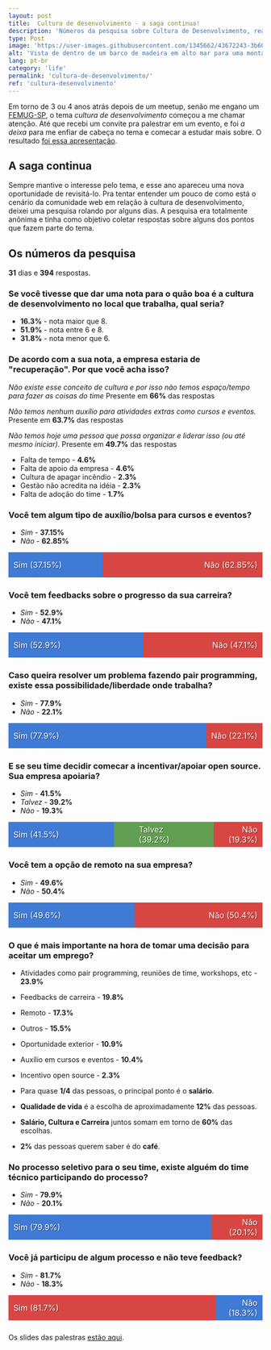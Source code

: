 ```yaml
---
layout: post
title:  Cultura de desenvolvimento - a saga continua!
description: 'Números da pesquisa sobre Cultura de Desenvolvimento, realizada no primeiro semestre de 2018.'
type: Post
image: 'https://user-images.githubusercontent.com/1345662/43672243-3b60a9ea-9780-11e8-816e-aa70213ebe7d.jpg'
alt: 'Vista de dentro de um barco de madeira em alto mar para uma montanha.'
lang: pt-br
category: 'life'
permalink: 'cultura-de-desenvolvimento/'
ref: 'cultura-desenvolvimento'
---
```


<style>
.bar {
  display: flex;
  align-items: center;
  width: 100%;
  height: 50px;
  margin-bottom: 25px;
}

.bar__item {
  height: 100%;
  display: flex;
  align-items: center;
  position: relative;
}

.bar__item:after {
	content: attr(data-value);
	color: #fff;
  font-size: 16px;
  position: absolute;
  top: 50%;
  min-width: 90px;
  text-shadow: 1px 1px 0 rgba(0, 0, 0, .5);
  transform: translateY(-50%);
}

@media (max-width: 600px) {
	.bar__item:after {
		min-width: 10px;
		width: 55px;
	}
}

.bar__item--first:after {
	left: 10px;
	text-align: left;
}

.bar__item--last:after {
	right: 10px;
	text-align: right;
}

.bar__item--middle:after {
	left: 50%;
	transform: translateX(-50%) translateY(-50%);
}

.is-positive { background-color: #3f7ad5; }
.is-negative { background-color: #d74642; }
.is-neutral { background-color: #619e52; }
</style>

Em torno de 3 ou 4 anos atrás depois de um meetup, senão me engano um [FEMUG-SP](https://www.meetup.com/pt-BR/femugsp/), o tema _cultura de desenvolvimento_ começou a me chamar atenção. Até que recebi um convite pra palestrar em um evento, e foi _a deixa_ para me enfiar de cabeça no tema e comecar a estudar mais sobre. O resultado [foi essa apresentação](https://speakerdeck.com/raphaelfabeni/falando-sobre-cultura-de-desenvolvimento).

## A saga continua

Sempre mantive o interesse pelo tema, e esse ano apareceu uma nova oportunidade de revisitá-lo. Pra tentar entender um pouco de como está o cenário da comunidade web em relação à cultura de desenvolvimento, deixei uma pesquisa rolando por alguns dias. A pesquisa era totalmente anônima e tinha como objetivo coletar respostas sobre alguns dos pontos que fazem parte do tema.

## Os números da pesquisa

**31** dias e **394** respostas.

### Se você tivesse que dar uma nota para o quão boa é a cultura de desenvolvimento no local que trabalha, qual seria?

* **16.3%** - nota maior que 8.
* **51.9%** - nota entre 6 e 8.
* **31.8%** - nota menor que 6.

### De acordo com a sua nota, a empresa estaria de "recuperação". Por que você acha isso?

_Não existe esse conceito de cultura e por isso não temos espaço/tempo para fazer as coisas do time_
Presente em **66%** das respostas

_Não temos nenhum auxílio para atividades extras como cursos e eventos._
Presente em **63.7%** das respostas

_Não temos hoje uma pessoa que possa organizar e liderar isso (ou até mesmo iniciar)._
Presente em **49.7%** das respostas

* Falta de tempo - **4.6%**
* Falta de apoio da empresa - **4.6%**
* Cultura de apagar incêndio - **2.3%**
* Gestão não acredita na idéia - **2.3%**
* Falta de adoção do time - **1.7%**

### Você tem algum tipo de auxílio/bolsa para cursos e eventos?

* _Sim_ - **37.15%**
* _Não_ - **62.85%**

<div class="bar">
  <div class="bar__item bar__item--first is-positive" style="width: 37.15%;" data-value="Sim (37.15%)"></div>
  <div class="bar__item bar__item--last is-negative" style="width: 62.85%;" data-value="Não (62.85%)"></div>
</div>

### Você tem feedbacks sobre o progresso da sua carreira?

* _Sim_ - **52.9%**
* _Não_ - **47.1%**

<div class="bar">
  <div class="bar__item bar__item--first is-positive" style="width: 52.9%;" data-value="Sim (52.9%)"></div>
  <div class="bar__item bar__item--last is-negative" style="width: 47.1%;" data-value="Não (47.1%)"></div>
</div>

### Caso queira resolver um problema fazendo pair programming, existe essa possibilidade/liberdade onde trabalha?

* _Sim_ - **77.9%**
* _Não_ - **22.1%**

<div class="bar">
  <div class="bar__item bar__item--first is-positive" style="width: 77.9%;" data-value="Sim (77.9%)"></div>
  <div class="bar__item bar__item--last is-negative" style="width: 22.1%;" data-value="Não (22.1%)"></div>
</div>

### E se seu time decidir comecar a incentivar/apoiar open source. Sua empresa apoiaria?

* _Sim_ - **41.5%**
* _Talvez_ - **39.2%**
* _Não_ - **19.3%**

<div class="bar">
  <div class="bar__item bar__item--first is-positive" style="width: 41.5%;" data-value="Sim (41.5%)"></div>
  <div class="bar__item bar__item--middle is-neutral" style="width: 39.2%;" data-value="Talvez (39.2%)"></div>
  <div class="bar__item bar__item--last is-negative" style="width: 19.3%;" data-value="Não (19.3%)"></div>
</div>

### Você tem a opção de remoto na sua empresa?

* _Sim_ - **49.6%**
* _Não_ - **50.4%**

<div class="bar">
  <div class="bar__item bar__item--first is-positive" style="width: 49.6%;" data-value="Sim (49.6%)"></div>
  <div class="bar__item bar__item--last is-negative" style="width: 50.4%;" data-value="Não (50.4%)"></div>
</div>

### O que é mais importante na hora de tomar uma decisão para aceitar um emprego?

* Atividades como pair programming, reuniões de time, workshops, etc - **23.9%**
* Feedbacks de carreira - **19.8%**
* Remoto - **17.3%**
* Outros - **15.5%**
* Oportunidade exterior - **10.9%**
* Auxílio em cursos e eventos - **10.4%**
* Incentivo open source - **2.3%**

* Para quase **1/4** das pessoas, o principal ponto é o **salário**.
* **Qualidade de vida** é a escolha de aproximadamente **12%** das pessoas.
* **Salário, Cultura e Carreira** juntos somam em torno de **60%** das escolhas.
* **2%** das pessoas querem saber é do **café**.

### No processo seletivo para o seu time, existe alguém do time técnico participando do processo?

* _Sim_ - **79.9%**
* _Não_ - **20.1%**

<div class="bar">
  <div class="bar__item bar__item--first is-positive" style="width: 79.9%;" data-value="Sim (79.9%)"></div>
  <div class="bar__item bar__item--last is-negative" style="width: 20.1%;" data-value="Não (20.1%)"></div>
</div>

### Você já participu de algum processo e não teve feedback?

* _Sim_ - **81.7%**
* _Não_ - **18.3%**

<div class="bar">
  <div class="bar__item bar__item--first is-negative" style="width: 81.7%;" data-value="Sim (81.7%)"></div>
  <div class="bar__item bar__item--last is-positive" style="width: 18.3%;" data-value="Não (18.3%)"></div>
</div>

Os slides das palestras [estão aqui](https://speakerdeck.com/raphaelfabeni/cultura-de-desenvolvimento).
